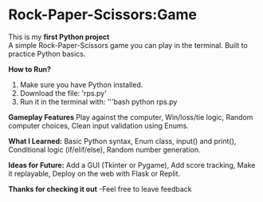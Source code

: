# Rock-Paper-Scissors:Game 
This is my **first Python project**  
A simple Rock-Paper-Scissors game you can play in the terminal. Built to practice Python basics.

**How to Run?**
1. Make sure you have Python installed.
2. Download the file: 'rps.py'
3. Run it in the terminal with:
'''bash
python rps.py


**Gameplay Features**
Play against the computer,
Win/loss/tie logic,
Random computer choices,
Clean input validation using Enums.


**What I Learned:**
Basic Python syntax,
Enum class,
input() and print(),
Conditional logic (if/elif/else),
Random number generation.


**Ideas for Future:**
Add a GUI (Tkinter or Pygame),
Add score tracking,
Make it replayable,
Deploy on the web with Flask or Replit.

**Thanks for checking it out**
-Feel free to leave feedback
